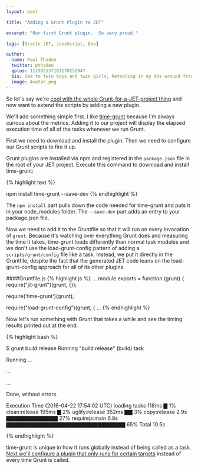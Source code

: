 ```yaml
---
layout: post

title: "Adding a Grunt Plugin to JET"

excerpt: "Our first Grunt plugin.  So very proud."

tags: [Oracle JET, JavaScript, Dev]

author:
  name: Paul Thaden
  twitter: pthaden
  gplus: 111502137181170252947 
  bio: Dad to twin boys and twin girls; Retooling in my 40s around front-end dev and JavaScript; Oracle CX Apps Sales Consultant; all-around guy
  image: Avatar.png
---
```


So let's say we're [cool with the whole Grunt-for-a-JET-project thing](http://likeahouseafire.com/2016/04/18/decoding-jets-grunt-scripts/) and now want to extend the scripts by adding a new plugin.

We'll add something simple first. I like [time-grunt](https://www.npmjs.com/package/time-grunt) because I'm always curious about the metrics. Adding it to our project will display the elapsed execution time of all of the tasks whenever we run Grunt.

First we need to download and install the plugin. Then we need to configure our Grunt scripts to fire it up. 

Grunt plugins are installed via npm and registered in the `package.json` file in the root of your JET project. Execute this command to download and install time-grunt:

{% highlight text %}

npm install time-grunt --save-dev
{% endhighlight %}

The `npm install` part pulls down the code needed for time-grunt and puts it in your node_modules folder. The `--save-dev` part adds an entry to your package.json file.

Now we need to add it to the Gruntfile so that it will run on every invocation of `grunt`.  Because it's watching over everything Grunt does and measuring the time it takes, time-grunt loads differently than normal task modules and we don't use the load-grunt-config pattern of adding a `scripts/grunt/config` file like a task. Instead, we put it directly in the Gruntfile, despite the fact that the generated JET code leans on the load-grunt-config approach for all of its other plugins.

####Gruntfile.js
{% highlight js %}
...
module.exports = function (grunt) 
{
  require("jit-grunt")(grunt, {});

  require('time-grunt')(grunt);

  require("load-grunt-config")(grunt, 
  { ...
{% endhighlight %}

Now let's run something with Grunt that takes a while and see the timing results printed out at the end:

{% highlight bash %}

$ grunt build:release
Running "build:release" (build) task

Running ...

...

...

Done, without errors.


Execution Time (2016-04-22 17:54:02 UTC)
loading tasks   118ms  ▇ 1%
clean:release   195ms  ▇ 2%
uglify:release  352ms  ▇▇ 3%
copy:release     2.9s  ▇▇▇▇▇▇▇▇▇▇▇▇▇ 27%
requirejs:main   6.8s  ▇▇▇▇▇▇▇▇▇▇▇▇▇▇▇▇▇▇▇▇▇▇▇▇▇▇▇▇▇▇ 65%
Total 10.5s

{% endhighlight %}


time-grunt is unique in how it runs globally instead of being called as a task. [Next we'll configure a plugin that only runs for certain targets](http://likeahouseafire.com/2016/04/22/using-grunt-to-create-war/) instead of every time Grunt is called.



